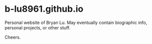 # b-lu8961.github.io
Personal website of Bryan Lu.
May eventually contain biographic info, personal projects, or other stuff.

Cheers.
